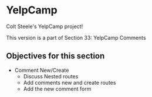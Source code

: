 # YelpCamp
Colt Steele's YelpCamp project!

This version is a part of Section 33: YelpCamp Comments

## Objectives for this section
- Comment New/Create
    - Discuss Nested routes
    - Add comments new and create routes
    - Add the new comment form